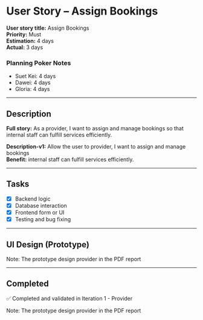 # User Story – Assign Bookings

**User story title:** Assign Bookings  
**Priority:** Must  
**Estimation:** 4 days  
**Actual:** 3 days  

### Planning Poker Notes
- Suet Kei: 4 days  
- Dawei: 4 days  
- Gloria: 4 days  

---

## Description

**Full story:** As a provider, I want to assign and manage bookings so that internal staff can fulfill services efficiently.

**Description-v1:** Allow the user to provider, I want to assign and manage bookings  
**Benefit:** internal staff can fulfill services efficiently.  

---

## Tasks 

- [x] Backend logic
- [x] Database interaction
- [x] Frontend form or UI
- [x] Testing and bug fixing

---

## UI Design (Prototype)

Note: The prototype design provider in the PDF report

---

## Completed

✅ Completed and validated in Iteration 1 - Provider  

Note: The prototype design provider in the PDF report

